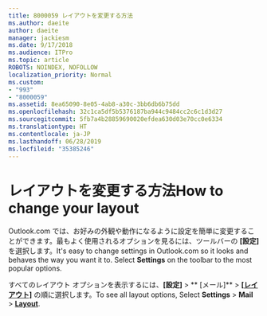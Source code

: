 ```yaml
---
title: 8000059 レイアウトを変更する方法
ms.author: daeite
author: daeite
manager: jackiesm
ms.date: 9/17/2018
ms.audience: ITPro
ms.topic: article
ROBOTS: NOINDEX, NOFOLLOW
localization_priority: Normal
ms.custom:
- "993"
- "8000059"
ms.assetid: 8ea65090-8e05-4ab8-a30c-3bb6db6b75dd
ms.openlocfilehash: 32c1ca5df5b5376187ba944c9484cc2c6c1d3d27
ms.sourcegitcommit: 5fb7a4b28859690020efdea630d03e70cc0e6334
ms.translationtype: HT
ms.contentlocale: ja-JP
ms.lasthandoff: 06/28/2019
ms.locfileid: "35385246"
---
```

# <a name="how-to-change-your-layout"></a><span data-ttu-id="564f4-102">レイアウトを変更する方法</span><span class="sxs-lookup"><span data-stu-id="564f4-102">How to change your layout</span></span>

<span data-ttu-id="564f4-p101">Outlook.com では、お好みの外観や動作になるように設定を簡単に変更することができます。最もよく使用されるオプションを見るには、ツールバーの **[設定]** を選択します。</span><span class="sxs-lookup"><span data-stu-id="564f4-p101">It's easy to change settings in Outlook.com so it looks and behaves the way you want it to. Select **Settings** on the toolbar to the most popular options.</span></span>

<span data-ttu-id="564f4-105">すべてのレイアウト オプションを表示するには、**[設定]** > \*\* [メール]\*\* > [**[レイアウト]**](https://outlook.live.com/mail/options/mail/layout) の順に選択します。</span><span class="sxs-lookup"><span data-stu-id="564f4-105">To see all layout options, Select **Settings** > **Mail** > [**Layout**](https://outlook.live.com/mail/options/mail/layout).</span></span>
  